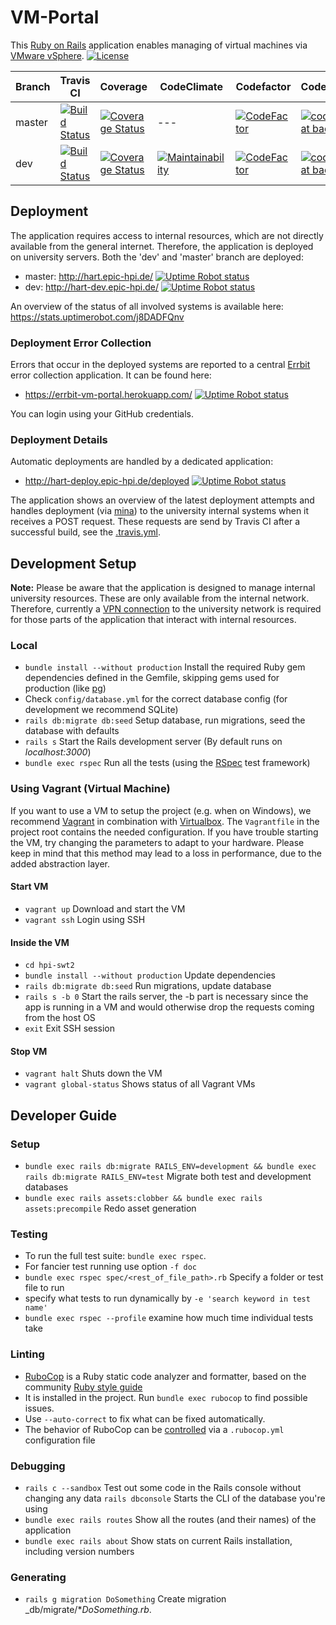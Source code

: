 # VM-Portal

This [Ruby on Rails](https://rubyonrails.org/) application enables managing of virtual machines via [VMware vSphere](https://en.wikipedia.org/wiki/VMware_vSphere). [![License](http://img.shields.io/badge/license-MIT-blue.svg)](https://github.com/hpi-swt2/vm-portal/blob/master/LICENSE)

Branch | Travis CI  | Coverage | CodeClimate | Codefactor | Codebeat
------ | ---------- | -------- | ----------- | ---------- | --------
master | [![Build Status](https://travis-ci.com/hpi-swt2/vm-portal.svg?branch=master)](https://travis-ci.com/hpi-swt2/vm-portal) | [![Coverage Status](https://coveralls.io/repos/github/hpi-swt2/vm-portal/badge.svg?branch=master)](https://coveralls.io/github/hpi-swt2/vm-portal?branch=master) | --- | [![CodeFactor](https://www.codefactor.io/repository/github/hpi-swt2/vm-portal/badge/master)](https://www.codefactor.io/repository/github/hpi-swt2/vm-portal/overview/master) | [![codebeat badge](https://codebeat.co/badges/ff3d0842-e199-4f44-8bb1-c9dde7a7d53f)](https://codebeat.co/projects/github-com-hpi-swt2-vm-portal-master)
dev    | [![Build Status](https://travis-ci.com/hpi-swt2/vm-portal.svg?branch=dev)](https://travis-ci.com/hpi-swt2/vm-portal/branches) | [![Coverage Status](https://coveralls.io/repos/github/hpi-swt2/vm-portal/badge.svg?branch=dev)](https://coveralls.io/github/hpi-swt2/vm-portal?branch=dev) | [![Maintainability](https://api.codeclimate.com/v1/badges/bc93de388c2d75383166/maintainability)](https://codeclimate.com/github/hpi-swt2/vm-portal/maintainability) | [![CodeFactor](https://www.codefactor.io/repository/github/hpi-swt2/vm-portal/badge/dev)](https://www.codefactor.io/repository/github/hpi-swt2/vm-portal/overview/dev) | [![codebeat badge](https://codebeat.co/badges/97624360-62ce-4dbe-b935-857ab163b495)](https://codebeat.co/projects/github-com-hpi-swt2-vm-portal-dev)

## Deployment

The application requires access to internal resources, which are not directly available from the general internet.
Therefore, the application is deployed on university servers. Both the 'dev' and 'master' branch are deployed:
* master: http://hart.epic-hpi.de/ [![Uptime Robot status](https://img.shields.io/uptimerobot/status/m781547334-011e36636240414faf7c51e1.svg)](https://stats.uptimerobot.com/j8DADFQnv)
* dev: http://hart-dev.epic-hpi.de/ [![Uptime Robot status](https://img.shields.io/uptimerobot/status/m781547337-b65c7b3660b7a0ddeee7c5c5.svg)](https://stats.uptimerobot.com/j8DADFQnv)

An overview of the status of all involved systems is available here: https://stats.uptimerobot.com/j8DADFQnv

### Deployment Error Collection
Errors that occur in the deployed systems are reported to a central [Errbit](https://github.com/errbit/errbit) error collection application. It can be found here:
* https://errbit-vm-portal.herokuapp.com/ [![Uptime Robot status](https://img.shields.io/uptimerobot/status/m781561200-ca855387a43778c5060db064.svg)](https://stats.uptimerobot.com/j8DADFQnv)

You can login using your GitHub credentials.

### Deployment Details
Automatic deployments are handled by a dedicated application:
* http://hart-deploy.epic-hpi.de/deployed [![Uptime Robot status](https://img.shields.io/uptimerobot/status/m781547341-373d600b6052559e47f208f6.svg)](https://stats.uptimerobot.com/j8DADFQnv)

The application shows an overview of the latest deployment attempts and handles deployment (via [mina](https://github.com/mina-deploy/mina)) to the university internal systems when it receives a POST request.
These requests are send by Travis CI after a successful build, see the [.travis.yml](https://github.com/hpi-swt2/vm-portal/blob/dev/.travis.yml#L23).

## Development Setup

**Note:** Please be aware that the application is designed to manage internal university resources. These are only available from the internal network. Therefore, currently a [VPN connection](https://vpn.hpi.de/) to the university network is required for those parts of the application that interact with internal resources.

### Local

* `bundle install --without production` Install the required Ruby gem dependencies defined in the Gemfile, skipping gems used for production (like [pg](https://rubygems.org/gems/pg/))
* Check `config/database.yml` for the correct database config (for development we recommend SQLite)
* `rails db:migrate db:seed` Setup database, run migrations, seed the database with defaults
* `rails s` Start the Rails development server (By default runs on _localhost:3000_)
* `bundle exec rspec` Run all the tests (using the [RSpec](http://rspec.info/) test framework)

### Using Vagrant (Virtual Machine)

If you want to use a VM to setup the project (e.g. when on Windows), we recommend [Vagrant](https://www.vagrantup.com/) in combination with [Virtualbox](https://www.virtualbox.org/). The `Vagrantfile` in the project root contains the needed configuration. If you have trouble starting the VM, try changing the parameters to adapt to your hardware.
Please keep in mind that this method may lead to a loss in performance, due to the added abstraction layer.

#### Start VM
* `vagrant up` Download and start the VM
* `vagrant ssh` Login using SSH

#### Inside the VM
* `cd hpi-swt2`
* `bundle install --without production` Update dependencies
* `rails db:migrate db:seed` Run migrations, update database
* `rails s -b 0` Start the rails server, the -b part is necessary since the app is running in a VM and would otherwise drop the requests coming from the host OS
* `exit` Exit SSH session

#### Stop VM

* `vagrant halt` Shuts down the VM
* `vagrant global-status` Shows status of all Vagrant VMs

## Developer Guide

### Setup
* `bundle exec rails db:migrate RAILS_ENV=development && bundle exec rails db:migrate RAILS_ENV=test` Migrate both test and development databases
* `bundle exec rails assets:clobber && bundle exec rails assets:precompile` Redo asset generation

### Testing
* To run the full test suite: `bundle exec rspec`.
* For fancier test running use option `-f doc` 
* `bundle exec rspec spec/<rest_of_file_path>.rb` Specify a folder or test file to run
* specify what tests to run dynamically by `-e 'search keyword in test name'`
* `bundle exec rspec --profile` examine how much time individual tests take

### Linting
* [RuboCop](https://github.com/rubocop-hq) is a Ruby static code analyzer and formatter, based on the community [Ruby style guide](https://github.com/rubocop-hq/ruby-style-guide)
* It is installed in the project. Run `bundle exec rubocop` to find possible issues.
* Use `--auto-correct` to fix what can be fixed automatically.
* The behavior of RuboCop can be [controlled](https://docs.rubocop.org/en/latest/configuration/) via a `.rubocop.yml` configuration file

### Debugging
* `rails c --sandbox` Test out some code in the Rails console without changing any data
 `rails dbconsole` Starts the CLI of the database you're using
* `bundle exec rails routes` Show all the routes (and their names) of the application
* `bundle exec rails about` Show stats on current Rails installation, including version numbers

### Generating
* `rails g migration DoSomething` Create migration _db/migrate/*_DoSomething.rb_.